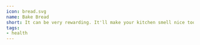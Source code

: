 ```yaml
---
icon: bread.svg
name: Bake Bread
short: It can be very rewarding. It'll make your kitchen smell nice too!
tags:
- health
---
```

